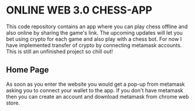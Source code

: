 # ONLINE WEB 3.0 CHESS-APP

This code repository contains an app where you can play chess offline and also online by sharing the game's link. The upcoming updates will let you bet using crypto for each game and also play with a chess bot. 
For now I have implemented transfer of crypto by connecting metamask accounts. This is still an unfinished project so chill out!

## Home Page

As soon as you enter the website you would get a pop-up from metamask asking you to connect your wallet to the app. If you don't have metamask then you can create an account and download 
metamask from chrome web store.
